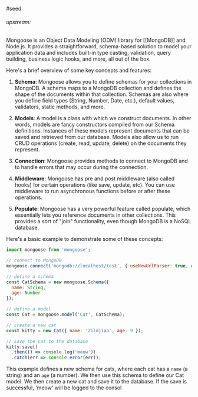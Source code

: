 #seed 
###### upstream: 


Mongoose is an Object Data Modeling (ODM) library for [[MongoDB]] and Node.js. It provides a straightforward, schema-based solution to model your application data and includes built-in type casting, validation, query building, business logic hooks, and more, all out of the box.

Here's a brief overview of some key concepts and features:

1.  **Schema**: Mongoose allows you to define schemas for your collections in MongoDB. A schema maps to a MongoDB collection and defines the shape of the documents within that collection. Schemas are also where you define field types (String, Number, Date, etc.), default values, validators, static methods, and more.
    
2.  **Models**: A model is a class with which we construct documents. In other words, models are fancy constructors compiled from our Schema definitions. Instances of these models represent documents that can be saved and retrieved from our database. Models also allow us to run CRUD operations (create, read, update, delete) on the documents they represent.
    
3.  **Connection**: Mongoose provides methods to connect to MongoDB and to handle errors that may occur during the connection.
    
4.  **Middleware**: Mongoose has pre and post middleware (also called hooks) for certain operations (like save, update, etc). You can use middleware to run asynchronous functions before or after these operations.
    
5.  **Populate**: Mongoose has a very powerful feature called populate, which essentially lets you reference documents in other collections. This provides a sort of "join" functionality, even though MongoDB is a NoSQL database.
    

Here's a basic example to demonstrate some of these concepts:

```js
import mongoose from 'mongoose';

// connect to MongoDB
mongoose.connect('mongodb://localhost/test', { useNewUrlParser: true, useUnifiedTopology: true });

// define a schema
const CatSchema = new mongoose.Schema({
  name: String,
  age: Number
});

// define a model
const Cat = mongoose.model('Cat', CatSchema);

// create a new cat
const kitty = new Cat({ name: 'Zildjian', age: 9 });

// save the cat to the database
kitty.save()
  .then(() => console.log('meow'))
  .catch(err => console.error(err));
```

This example defines a new schema for cats, where each cat has a `name` (a string) and an `age` (a number). We then use this schema to define our Cat model. We then create a new cat and save it to the database. If the save is successful, 'meow' will be logged to the consol